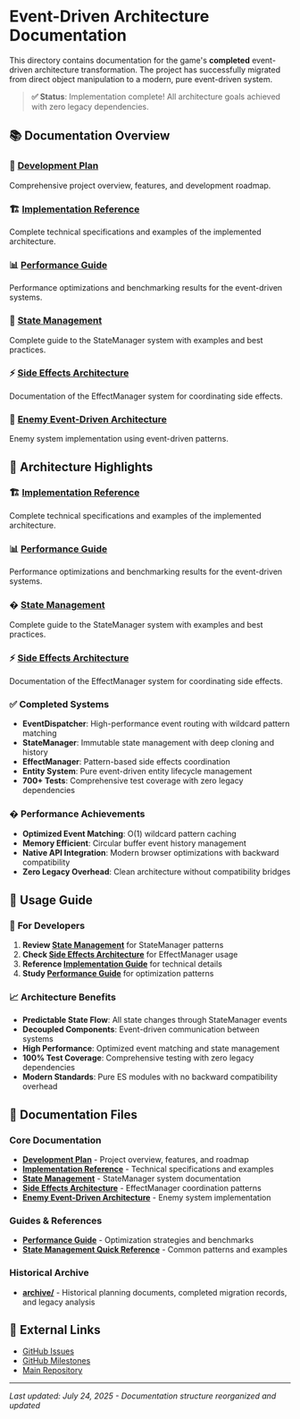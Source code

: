 # Event-Driven Architecture Documentation

This directory contains documentation for the game's **completed** event-driven architecture transformation. The project has successfully migrated from direct object manipulation to a modern, pure event-driven system.

> **✅ Status**: Implementation complete! All architecture goals achieved with zero legacy dependencies.

## 📚 Documentation Overview

### 🎯 [Development Plan](./DEVELOPMENT_PLAN.md)
Comprehensive project overview, features, and development roadmap.

### 🏗️ [Implementation Reference](./IMPLEMENTATION_REFERENCE.md)
Complete technical specifications and examples of the implemented architecture.

### 📊 [Performance Guide](./PERFORMANCE_GUIDE.md)
Performance optimizations and benchmarking results for the event-driven systems.

### 🔄 [State Management](./STATE_MANAGEMENT.md)
Complete guide to the StateManager system with examples and best practices.

### ⚡ [Side Effects Architecture](./SIDE_EFFECTS_ARCHITECTURE.md)
Documentation of the EffectManager system for coordinating side effects.

### 👾 [Enemy Event-Driven Architecture](./ENEMY_EVENT_DRIVEN_ARCHITECTURE.md)
Enemy system implementation using event-driven patterns.

## 🎯 Architecture Highlights

### 🏗️ [Implementation Reference](./IMPLEMENTATION_REFERENCE.md)
Complete technical specifications and examples of the implemented architecture.

### 📊 [Performance Guide](./PERFORMANCE_GUIDE.md)
Performance optimizations and benchmarking results for the event-driven systems.

### � [State Management](./STATE_MANAGEMENT.md)
Complete guide to the StateManager system with examples and best practices.

### ⚡ [Side Effects Architecture](./SIDE_EFFECTS_ARCHITECTURE.md)
Documentation of the EffectManager system for coordinating side effects.

### ✅ **Completed Systems**
- **EventDispatcher**: High-performance event routing with wildcard pattern matching
- **StateManager**: Immutable state management with deep cloning and history
- **EffectManager**: Pattern-based side effects coordination
- **Entity System**: Pure event-driven entity lifecycle management
- **700+ Tests**: Comprehensive test coverage with zero legacy dependencies

### � **Performance Achievements**
- **Optimized Event Matching**: O(1) wildcard pattern caching
- **Memory Efficient**: Circular buffer event history management
- **Native API Integration**: Modern browser optimizations with backward compatibility
- **Zero Legacy Overhead**: Clean architecture without compatibility bridges

## 🎯 Usage Guide

### 🔧 **For Developers**
1. **Review [State Management](./STATE_MANAGEMENT.md)** for StateManager patterns
2. **Check [Side Effects Architecture](./SIDE_EFFECTS_ARCHITECTURE.md)** for EffectManager usage
3. **Reference [Implementation Guide](./IMPLEMENTATION_REFERENCE.md)** for technical details
4. **Study [Performance Guide](./PERFORMANCE_GUIDE.md)** for optimization patterns

### 📈 **Architecture Benefits**
- **Predictable State Flow**: All state changes through StateManager events
- **Decoupled Components**: Event-driven communication between systems
- **High Performance**: Optimized event matching and state management
- **100% Test Coverage**: Comprehensive testing with zero legacy dependencies
- **Modern Standards**: Pure ES modules with no backward compatibility overhead

## 📁 **Documentation Files**

### Core Documentation
- **[Development Plan](./DEVELOPMENT_PLAN.md)** - Project overview, features, and roadmap
- **[Implementation Reference](./IMPLEMENTATION_REFERENCE.md)** - Technical specifications and examples
- **[State Management](./STATE_MANAGEMENT.md)** - StateManager system documentation
- **[Side Effects Architecture](./SIDE_EFFECTS_ARCHITECTURE.md)** - EffectManager coordination patterns
- **[Enemy Event-Driven Architecture](./ENEMY_EVENT_DRIVEN_ARCHITECTURE.md)** - Enemy system implementation

### Guides & References
- **[Performance Guide](./PERFORMANCE_GUIDE.md)** - Optimization strategies and benchmarks
- **[State Management Quick Reference](./STATE_MANAGEMENT_QUICK_REFERENCE.md)** - Common patterns and examples

### Historical Archive
- **[archive/](./archive/)** - Historical planning documents, completed migration records, and legacy analysis

## 🔗 External Links

- [GitHub Issues](https://github.com/vcostin/transformer-scroll-shooter/issues)
- [GitHub Milestones](https://github.com/vcostin/transformer-scroll-shooter/milestones)
- [Main Repository](https://github.com/vcostin/transformer-scroll-shooter)

---

*Last updated: July 24, 2025 - Documentation structure reorganized and updated*
